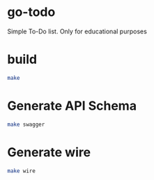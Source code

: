 # go-todo
Simple To-Do list. Only for educational purposes

# build
```sh
make
```

# Generate API Schema
```sh
make swagger
```

# Generate wire
```sh
make wire
```
